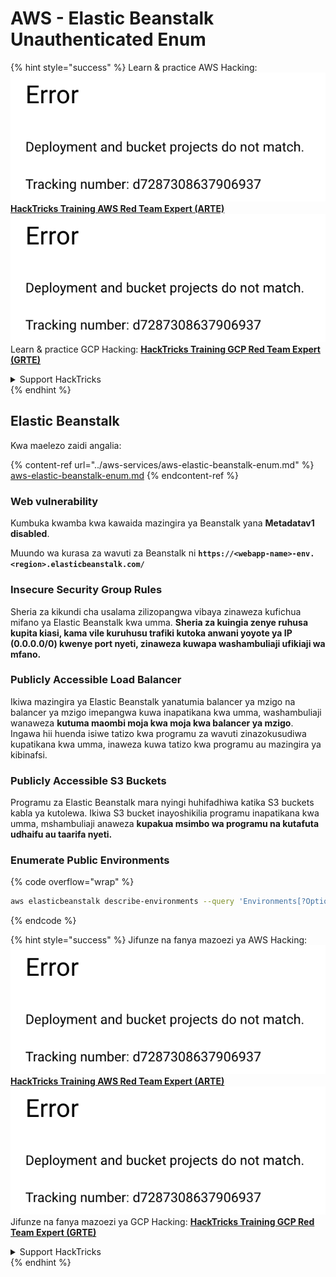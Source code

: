 # AWS - Elastic Beanstalk Unauthenticated Enum

{% hint style="success" %}
Learn & practice AWS Hacking:<img src="../../../.gitbook/assets/image (1) (1).png" alt="" data-size="line">[**HackTricks Training AWS Red Team Expert (ARTE)**](https://training.hacktricks.xyz/courses/arte)<img src="../../../.gitbook/assets/image (1) (1).png" alt="" data-size="line">\
Learn & practice GCP Hacking: <img src="../../../.gitbook/assets/image (2).png" alt="" data-size="line">[**HackTricks Training GCP Red Team Expert (GRTE)**<img src="../../../.gitbook/assets/image (2).png" alt="" data-size="line">](https://training.hacktricks.xyz/courses/grte)

<details>

<summary>Support HackTricks</summary>

* Check the [**subscription plans**](https://github.com/sponsors/carlospolop)!
* **Join the** 💬 [**Discord group**](https://discord.gg/hRep4RUj7f) or the [**telegram group**](https://t.me/peass) or **follow** us on **Twitter** 🐦 [**@hacktricks\_live**](https://twitter.com/hacktricks\_live)**.**
* **Share hacking tricks by submitting PRs to the** [**HackTricks**](https://github.com/carlospolop/hacktricks) and [**HackTricks Cloud**](https://github.com/carlospolop/hacktricks-cloud) github repos.

</details>
{% endhint %}

## Elastic Beanstalk

Kwa maelezo zaidi angalia:

{% content-ref url="../aws-services/aws-elastic-beanstalk-enum.md" %}
[aws-elastic-beanstalk-enum.md](../aws-services/aws-elastic-beanstalk-enum.md)
{% endcontent-ref %}

### Web vulnerability

Kumbuka kwamba kwa kawaida mazingira ya Beanstalk yana **Metadatav1 disabled**.

Muundo wa kurasa za wavuti za Beanstalk ni **`https://<webapp-name>-env.<region>.elasticbeanstalk.com/`**

### Insecure Security Group Rules

Sheria za kikundi cha usalama zilizopangwa vibaya zinaweza kufichua mifano ya Elastic Beanstalk kwa umma. **Sheria za kuingia zenye ruhusa kupita kiasi, kama vile kuruhusu trafiki kutoka anwani yoyote ya IP (0.0.0.0/0) kwenye port nyeti, zinaweza kuwapa washambuliaji ufikiaji wa mfano.**

### Publicly Accessible Load Balancer

Ikiwa mazingira ya Elastic Beanstalk yanatumia balancer ya mzigo na balancer ya mzigo imepangwa kuwa inapatikana kwa umma, washambuliaji wanaweza **kutuma maombi moja kwa moja kwa balancer ya mzigo**. Ingawa hii huenda isiwe tatizo kwa programu za wavuti zinazokusudiwa kupatikana kwa umma, inaweza kuwa tatizo kwa programu au mazingira ya kibinafsi.

### Publicly Accessible S3 Buckets

Programu za Elastic Beanstalk mara nyingi huhifadhiwa katika S3 buckets kabla ya kutolewa. Ikiwa S3 bucket inayoshikilia programu inapatikana kwa umma, mshambuliaji anaweza **kupakua msimbo wa programu na kutafuta udhaifu au taarifa nyeti.**

### Enumerate Public Environments

{% code overflow="wrap" %}
```bash
aws elasticbeanstalk describe-environments --query 'Environments[?OptionSettings[?OptionName==`aws:elbv2:listener:80:defaultProcess` && contains(OptionValue, `redirect`)]].{EnvironmentName:EnvironmentName, ApplicationName:ApplicationName, Status:Status}' --output table
```
{% endcode %}

{% hint style="success" %}
Jifunze na fanya mazoezi ya AWS Hacking:<img src="../../../.gitbook/assets/image (1) (1).png" alt="" data-size="line">[**HackTricks Training AWS Red Team Expert (ARTE)**](https://training.hacktricks.xyz/courses/arte)<img src="../../../.gitbook/assets/image (1) (1).png" alt="" data-size="line">\
Jifunze na fanya mazoezi ya GCP Hacking: <img src="../../../.gitbook/assets/image (2).png" alt="" data-size="line">[**HackTricks Training GCP Red Team Expert (GRTE)**<img src="../../../.gitbook/assets/image (2).png" alt="" data-size="line">](https://training.hacktricks.xyz/courses/grte)

<details>

<summary>Support HackTricks</summary>

* Angalia [**mpango wa usajili**](https://github.com/sponsors/carlospolop)!
* **Jiunge na** 💬 [**kikundi cha Discord**](https://discord.gg/hRep4RUj7f) au [**kikundi cha telegram**](https://t.me/peass) au **fuata** sisi kwenye **Twitter** 🐦 [**@hacktricks\_live**](https://twitter.com/hacktricks\_live)**.**
* **Shiriki mbinu za hacking kwa kuwasilisha PRs kwa** [**HackTricks**](https://github.com/carlospolop/hacktricks) na [**HackTricks Cloud**](https://github.com/carlospolop/hacktricks-cloud) repos za github.

</details>
{% endhint %}
